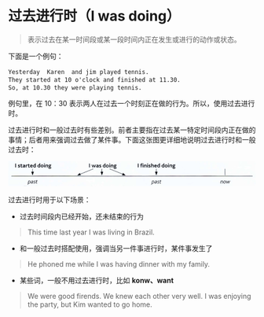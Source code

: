 # 过去进行时（I was doing）
> 表示过去在某一时间段或某一段时间内正在发生或进行的动作或状态。

下面是一个例句：

```
Yesterday  Karen  and jim played tennis. 
They started at 10 o'clock and finished at 11.30.
So, at 10.30 they were playing tennis.
```

例句里，在 10：30 表示两人在过去一个时刻正在做的行为。所以，使用过去进行时。

过去进行时和一般过去时有些差别。前者主要指在过去某一特定时间段内正在做的事情；后者用来强调过去做了某件事。下面这张图更详细地说明过去进行时和一般过去时：

![past-conginuous.jpg](../src/past-continuous.jpg)

过去进行时用于以下场景：

- 过去时间段内已经开始，还未结束的行为
> This time last year I was living in Brazil.

- 和一般过去时搭配使用，强调当另一件事进行时，某件事发生了
> He phoned me while I was having dinner with my family.


- 某些词，一般不用过去进行时，比如 **konw、want**
> We were good firends. We knew each other very well.
> I was enjoying the party, but Kim wanted to go home.

